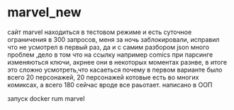 # marvel_new

сайт marvel находиться в тестовом режиме и есть суточное ограничения в 300
запросов, меня за ночь заблокировали, исправил что не усмотрел в первый раз,
да и с самим разбором json много проблем ,дело в том что на ссылку например
comics при парсинге изменяються ключи, акрнее они в некоторых моментах разнве,
в итоге это сложно усмотреть,что касаеться почему в первом варианте было всего
20 персонажей, 20 персонажей котовые есть во многих комиксах, а всего 180 сейчас
 вроде все раьотает. написано в ООП 

запуск docker rum marvel